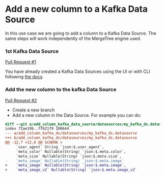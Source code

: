# Add a new column to a Kafka Data Source

In this use case we are going to add a column to a Kafka Data Source. The same steps will work independently of the MergeTree engine used.

### 1st Kafka Data Source 

[Pull Request #1](https://github.com/tinybirdco/use-case-examples/pull/79)

You have already created a Kafka Data Sources using the UI or with CLI following [the docs](https://www.tinybird.co/docs/ingest/kafka.html).

### Add the new column to the kafka Data Source

[Pull Request #2](https://github.com/tinybirdco/use-case-examples/pull/83)

- Create a new branch
- Add a new column in the Data Source. For example you can do:
```diff
diff --git a/add_column_kafka_data_source/datasources/my_kafka_ds.datasource b/add_column_kafka_data_source/datasources/my_kafka_ds.datasource
index 72ae19b..ff621f9 100644
--- a/add_column_kafka_ds/datasources/my_kafka_ds.datasource
+++ b/add_column_kafka_ds/datasources/my_kafka_ds.datasource
@@ -12,7 +12,8 @@ SCHEMA >
     `user_agent` String `json:$.user_agent`,
     `meta_color` Nullable(String) `json:$.meta.color`,
     `meta_size` Nullable(String) `json:$.meta.size`,
-    `meta_image` Nullable(String) `json:$.meta.image`
+    `meta_image` Nullable(String) `json:$.meta.image`,
+    `meta_image_v2` Nullable(String) `json:$.meta.image_v2`
```

